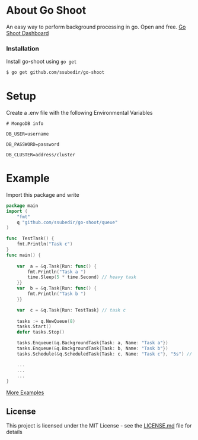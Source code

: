 # About Go Shoot
An easy way to perform background processing in go. Open and free.  [Go Shoot Dashboard](https://github.com/ssubedir/go-shoot-dashboard)

### Installation

Install go-shoot using ```go get```

```sh
$ go get github.com/ssubedir/go-shoot
```
# Setup
Create a .env file with the following Environmental Variables

```
# MongoDB info

DB_USER=username

DB_PASSWORD=password

DB_CLUSTER=address/cluster
```
# Example
Import this package and write
```go
package main
import (
	"fmt"
	q "github.com/ssubedir/go-shoot/queue"
)

func  TestTask() {
	fmt.Println("Task c")
}
func main() {
	
	var  a = &q.Task{Run: func() {
		fmt.Println("Task a ")
		time.Sleep(5 * time.Second) // heavy task
	}}
	var  b = &q.Task{Run: func() {
		fmt.Println("Task b ")
	}}

	var  c = &q.Task{Run: TestTask} // task c
	
	tasks := q.NewQueue(8)
	tasks.Start()
	defer tasks.Stop()

	tasks.Enqueue(&q.BackgroundTask{Task: a, Name: "Task a"})
	tasks.Enqueue(&q.BackgroundTask{Task: b, Name: "Task b"})
	tasks.Schedule(&q.ScheduledTask{Task: c, Name: "Task c"}, "5s") // delayed task

	...
	...
	...
}

```
  [More Examples](https://github.com/ssubedir/go-shoot)

## License

This project is licensed under the MIT License - see the [LICENSE.md](https://github.com/ssubedir/go-shoot/blob/master/LICENSE) file for details


